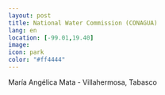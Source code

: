 ```yaml
--- 
layout: post 
title: National Water Commission (CONAGUA)
lang: en
location: [-99.01,19.40]
image: 
icon: park
color: "#ff4444"
--- 
```


<p>
María Angélica Mata - Villahermosa, Tabasco



</p>
<p >
</p>


